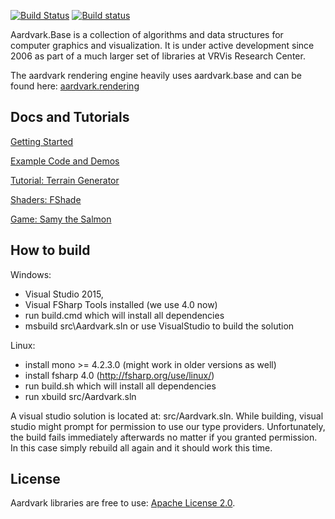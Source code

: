 [![Build Status](https://travis-ci.org/vrvis/aardvark.base.svg?branch=master)](https://travis-ci.org/vrvis/aardvark.base)
[![Build status](https://ci.appveyor.com/api/projects/status/px8242ird5aa6svs/branch/master?svg=true)](https://ci.appveyor.com/project/haraldsteinlechner/aardvark/branch/master)


Aardvark.Base is a collection of algorithms and data structures for computer graphics and visualization. It is under active development since 2006 as part of a much larger set of libraries at VRVis Research Center.

The aardvark rendering engine heavily uses aardvark.base and can be found here: [aardvark.rendering](https://github.com/vrvis/aardvark.rendering)

## Docs and Tutorials

[Getting Started](https://github.com/vrvis/aardvark/wiki)

[Example Code and Demos](https://github.com/vrvis/aardvark.rendering/tree/master/src/Demo/Examples)

[Tutorial: Terrain Generator](https://aszabo314.github.io/stuff/terraingenerator.html)

[Shaders: FShade](http://www.fshade.org/)

[Game: Samy the Salmon](https://github.com/gnufu/SamyTheSalmon)

## How to build

Windows:
- Visual Studio 2015,
- Visual FSharp Tools installed (we use 4.0 now) 
- run build.cmd which will install all dependencies
- msbuild src\Aardvark.sln or use VisualStudio to build the solution

Linux:
- install mono >= 4.2.3.0 (might work in older versions as well)
- install fsharp 4.0 (http://fsharp.org/use/linux/)
- run build.sh which will install all dependencies
- run xbuild src/Aardvark.sln

A visual studio solution is located at: src/Aardvark.sln.
While building, visual studio might prompt for permission to use our type providers. Unfortunately,
the build fails immediately afterwards no matter if you granted permission. In this case
simply rebuild all again and it should work this time.

## License
Aardvark libraries are free to use: [Apache License 2.0](http://www.apache.org/licenses/LICENSE-2.0.txt).
